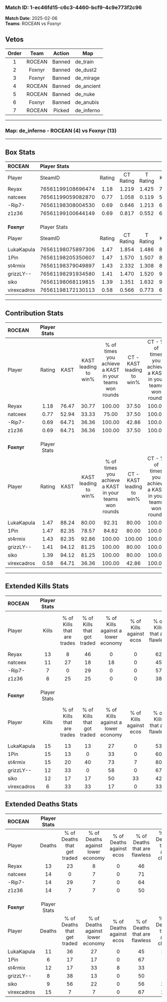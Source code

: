 ### Match ID: 1-ec46fd15-c6c3-4460-bcf9-4c9e773f2c96  
**Match Date**: 2025-02-06  
**Teams**: ROCEAN vs Foxnyr  

## Vetos  

| Order | Team | Action | Map |
| :---: | :--: | :----: | --- |
| 1 | ROCEAN | Banned | de_train |
| 2 | Foxnyr | Banned | de_dust2 |
| 3 | Foxnyr | Banned | de_mirage |
| 4 | ROCEAN | Banned | de_ancient |
| 5 | ROCEAN | Banned | de_nuke |
| 6 | Foxnyr | Banned | de_anubis |
| 7 | ROCEAN | Picked | de_inferno |

---  

### **Map**: de_inferno - ROCEAN (4) vs Foxnyr (13)  
---  

## Box Stats  

| **ROCEAN**  | Player Stats      |        |           |          |       |       |       |         |        |      |     |
| :- | :- | :-: | :-: | :-: | :-: | :-: | :-: | :-: | :-: | :-: | :-: |
| Player      | SteamID           | Rating | CT Rating | T Rating | KAST  |  ADR  | Kills | Assists | Deaths | K/D  | HS% |
| Reyax       | 76561199108696474 |  1.18  |   1.219   |  1.425   | 76.47 | 87.9  |  13   |    5    |   13   | 1.00 | 30  |
| natceex     | 76561199059082870 |  0.77  |   1.058   |  0.119   | 52.94 | 62.5  |  11   |    1    |   14   | 0.79 | 63  |
| -Rip7-      | 76561198308004530 |  0.69  |   0.646   |  1.213   | 64.71 | 61.2  |   7   |    7    |   14   | 0.50 | 42  |
| z1z36       | 76561199100644149 |  0.69  |   0.817   |  0.552   | 64.71 | 57.5  |   8   |    1    |   14   | 0.57 | 62  |
|             |                   |        |           |          |       |       |       |         |        |      |     |
|             |                   |        |           |          |       |       |       |         |        |      |     |
|             |                   |        |           |          |       |       |       |         |        |      |     |
| **Foxnyr**  | Player Stats      |        |           |          |       |       |       |         |        |      |     |
| Player      | SteamID           | Rating | CT Rating | T Rating | KAST  |  ADR  | Kills | Assists | Deaths | K/D  | HS% |
| LukaKapula  | 76561198075897306 |  1.47  |   1.854   |  1.486   | 88.24 | 96.4  |  15   |    6    |   11   | 1.36 | 66  |
| 1Pin        | 76561198205350607 |  1.47  |   1.570   |  1.507   | 82.35 | 70.1  |  15   |    1    |   6    | 2.50 | 40  |
| st4rmix     | 76561198379049897 |  1.43  |   2.332   |  1.308   | 82.35 | 106.0 |  15   |    7    |   12   | 1.25 | 60  |
| grizzLY--   | 76561198291934580 |  1.41  |   1.470   |  1.520   | 94.12 | 80.2  |  12   |    8    |   8    | 1.50 | 41  |
| siko        | 76561198068119815 |  1.39  |   1.351   |  1.632   | 94.12 | 85.9  |  12   |    7    |   9    | 1.33 | 75  |
| virexcadros | 76561198172130113 |  0.58  |   0.566   |  0.773   | 64.71 | 55.7  |   6   |    5    |   15   | 0.40 | 50  |
---  

## Contribution Stats  

| **ROCEAN**  | Player Stats |       |                      |                                                        |                           |                                                             |                          |                                                            |
| :- | :-: | :-: | :-: | :-: | :-: | :-: | :-: | :-: |
| Player      |    Rating    | KAST  | KAST leading to win% | % of times you achieve a KAST in your teams won rounds | CT - KAST leading to win% | CT - % of times you achieve a KAST in your teams won rounds | T - KAST leading to win% | T - % of times you achieve a KAST in your teams won rounds |
| Reyax       |     1.18     | 76.47 |        30.77         |                         100.00                         |           37.50           |                           100.00                            |          20.00           |                           100.00                           |
| natceex     |     0.77     | 52.94 |        33.33         |                         75.00                          |           37.50           |                           100.00                            |           0.00           |                            0.00                            |
| -Rip7-      |     0.69     | 64.71 |        36.36         |                         100.00                         |           42.86           |                           100.00                            |          25.00           |                           100.00                           |
| z1z36       |     0.69     | 64.71 |        36.36         |                         100.00                         |           37.50           |                           100.00                            |          33.33           |                           100.00                           |
|             |              |       |                      |                                                        |                           |                                                             |                          |                                                            |
|             |              |       |                      |                                                        |                           |                                                             |                          |                                                            |
|             |              |       |                      |                                                        |                           |                                                             |                          |                                                            |
| **Foxnyr**  | Player Stats |       |                      |                                                        |                           |                                                             |                          |                                                            |
| Player      |    Rating    | KAST  | KAST leading to win% | % of times you achieve a KAST in your teams won rounds | CT - KAST leading to win% | CT - % of times you achieve a KAST in your teams won rounds | T - KAST leading to win% | T - % of times you achieve a KAST in your teams won rounds |
| LukaKapula  |     1.47     | 88.24 |        80.00         |                         92.31                          |           80.00           |                           100.00                            |          80.00           |                           88.89                            |
| 1Pin        |     1.47     | 82.35 |        78.57         |                         84.62                          |           80.00           |                           100.00                            |          77.78           |                           77.78                            |
| st4rmix     |     1.43     | 82.35 |        92.86         |                         100.00                         |          100.00           |                           100.00                            |          90.00           |                           100.00                           |
| grizzLY--   |     1.41     | 94.12 |        81.25         |                         100.00                         |           80.00           |                           100.00                            |          81.82           |                           100.00                           |
| siko        |     1.39     | 94.12 |        81.25         |                         100.00                         |           80.00           |                           100.00                            |          81.82           |                           100.00                           |
| virexcadros |     0.58     | 64.71 |        36.36         |                         100.00                         |           42.86           |                           100.00                            |          25.00           |                           100.00                           |
---  

## Extended Kills Stats  

| **ROCEAN**  | Player Stats |                            |                            |                                    |                         |                              |                                 |                                       |                    |           |
| :- | :-: | :-: | :-: | :-: | :-: | :-: | :-: | :-: | :-: | :-: |
| Player      |    Kills     | % of Kills that are trades | % of Kills that got traded | % of Kills against a lower economy | % of Kills against ecos | % of Kills that are flawless | % of Kills that are close duels | % of Kills that are assisted by flash | Pistol Round Kills | AWP Kills |
| Reyax       |      13      |             8              |             46             |                 0                  |            0            |              62              |               15                |                  15                   |         3          |     0     |
| natceex     |      11      |             27             |             18             |                 18                 |            0            |              45              |                0                |                   0                   |         0          |     0     |
| -Rip7-      |      7       |             0              |             29             |                 0                  |            0            |              57              |               14                |                   0                   |         2          |     0     |
| z1z36       |      8       |             25             |             25             |                 0                  |            0            |              38              |                0                |                  13                   |         1          |     0     |
|             |              |                            |                            |                                    |                         |                              |                                 |                                       |                    |           |
|             |              |                            |                            |                                    |                         |                              |                                 |                                       |                    |           |
|             |              |                            |                            |                                    |                         |                              |                                 |                                       |                    |           |
| **Foxnyr**  | Player Stats |                            |                            |                                    |                         |                              |                                 |                                       |                    |           |
| Player      |    Kills     | % of Kills that are trades | % of Kills that got traded | % of Kills against a lower economy | % of Kills against ecos | % of Kills that are flawless | % of Kills that are close duels | % of Kills that are assisted by flash | Pistol Round Kills | AWP Kills |
| LukaKapula  |      15      |             13             |             13             |                 27                 |            0            |              53              |               20                |                  13                   |         5          |     0     |
| 1Pin        |      15      |             13             |             0              |                 33                 |            0            |              60              |                7                |                   0                   |         1          |     0     |
| st4rmix     |      15      |             20             |             40             |                 73                 |            7            |              80              |                7                |                  27                   |         0          |     0     |
| grizzLY--   |      12      |             33             |             0              |                 58                 |            0            |              67              |                0                |                   0                   |         0          |     3     |
| siko        |      12      |             17             |             17             |                 50                 |           33            |              42              |                8                |                   0                   |         1          |     0     |
| virexcadros |      6       |             33             |             33             |                 17                 |            0            |              33              |               17                |                   0                   |         1          |     0     |
## Extended Deaths Stats  

| **ROCEAN**  | Player Stats |                             |                                   |                          |                               |                            |                           |               |
| :- | :-: | :-: | :-: | :-: | :-: | :-: | :-: | :-: |
| Player      |    Deaths    | % of Deaths that get traded | % of Deaths against lower economy | % of Deaths against ecos | % of Deaths that are flawless | % of Deaths that are close | % of Deaths while blinded | Deaths to AWP |
| Reyax       |      13      |             23              |                 8                 |            0             |              46               |             8              |             8             |       1       |
| natceex     |      14      |              0              |                 7                 |            0             |              71               |             7              |             0             |       0       |
| -Rip7-      |      14      |             29              |                 7                 |            0             |              64               |             7              |            29             |       1       |
| z1z36       |      14      |              7              |                 7                 |            0             |              50               |             0              |             7             |       0       |
|             |              |                             |                                   |                          |                               |                            |                           |               |
|             |              |                             |                                   |                          |                               |                            |                           |               |
|             |              |                             |                                   |                          |                               |                            |                           |               |
| **Foxnyr**  | Player Stats |                             |                                   |                          |                               |                            |                           |               |
| Player      |    Deaths    | % of Deaths that get traded | % of Deaths against lower economy | % of Deaths against ecos | % of Deaths that are flawless | % of Deaths that are close | % of Deaths while blinded | Deaths to AWP |
| LukaKapula  |      11      |             36              |                27                 |            0             |              45               |             18             |             0             |       0       |
| 1Pin        |      6       |             17              |                17                 |            0             |              67               |             0              |             0             |       0       |
| st4rmix     |      12      |             17              |                33                 |            8             |              33               |             0              |             8             |       0       |
| grizzLY--   |      8       |             38              |                13                 |            0             |              50               |             0              |            25             |       0       |
| siko        |      9       |             56              |                22                 |            0             |              56               |             22             |             0             |       0       |
| virexcadros |      15      |              7              |                 7                 |            0             |              67               |             20             |             0             |       1       |
